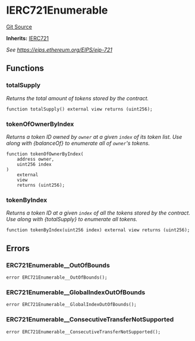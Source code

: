 # IERC721Enumerable
[Git Source](https://github.com/ContractLabs/foundry-bountykinds-contract/blob/67e6855d3beabdf242cc0b51d9e53b087a5235b9/src/oz-custom/oz/token/ERC721/extensions/IERC721Enumerable.sol)

**Inherits:**
[IERC721](/src/oz-custom/oz/token/ERC721/IERC721.sol/interface.IERC721.md)

*See https://eips.ethereum.org/EIPS/eip-721*


## Functions
### totalSupply

*Returns the total amount of tokens stored by the contract.*


```solidity
function totalSupply() external view returns (uint256);
```

### tokenOfOwnerByIndex

*Returns a token ID owned by `owner` at a given `index` of its token
list.
Use along with {balanceOf} to enumerate all of ``owner``'s tokens.*


```solidity
function tokenOfOwnerByIndex(
    address owner,
    uint256 index
)
    external
    view
    returns (uint256);
```

### tokenByIndex

*Returns a token ID at a given `index` of all the tokens stored by
the contract.
Use along with {totalSupply} to enumerate all tokens.*


```solidity
function tokenByIndex(uint256 index) external view returns (uint256);
```

## Errors
### ERC721Enumerable__OutOfBounds

```solidity
error ERC721Enumerable__OutOfBounds();
```

### ERC721Enumerable__GlobalIndexOutOfBounds

```solidity
error ERC721Enumerable__GlobalIndexOutOfBounds();
```

### ERC721Enumerable__ConsecutiveTransferNotSupported

```solidity
error ERC721Enumerable__ConsecutiveTransferNotSupported();
```

